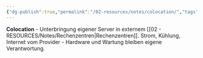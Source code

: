 ```yaml
---
{"dg-publish":true,"permalink":"/02-resources/notes/colocation/","tags":["infrastruktur/miete","server/untergebracht"],"noteIcon":"","updated":"2025-08-27T15:03:19.884+02:00"}
---
```



**Colocation** - Unterbringung eigener Server in externem [[02 - RESOURCES/Notes/Rechenzentren\|Rechenzentren]].
Strom, Kühlung, Internet vom Provider - Hardware und Wartung bleiben eigene Verantwortung.